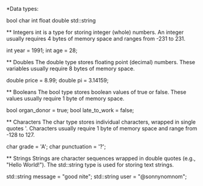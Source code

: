 \*Data types:

bool
char
int
float
double
std::string

\*\* Integers
int is a type for storing integer (whole) numbers. An integer usually requires 4 bytes of memory space and ranges from -231 to 231.

int year = 1991;
int age = 28;

\*\* Doubles
The double type stores floating point (decimal) numbers. These variables usually require 8 bytes of memory space.

double price = 8.99;
double pi = 3.14159;

\*\* Booleans
The bool type stores boolean values of true or false. These values usually require 1 byte of memory space.

bool organ_donor = true;
bool late_to_work = false;

\*\* Characters
The char type stores individual characters, wrapped in single quotes '. Characters usually require 1 byte of memory space and range from -128 to 127.

char grade = 'A';
char punctuation = '?';

\*\* Strings
Strings are character sequences wrapped in double quotes (e.g., "Hello World!"). The std::string type is used for storing text strings.

std::string message = "good nite";
std::string user = "@sonnynomnom";
